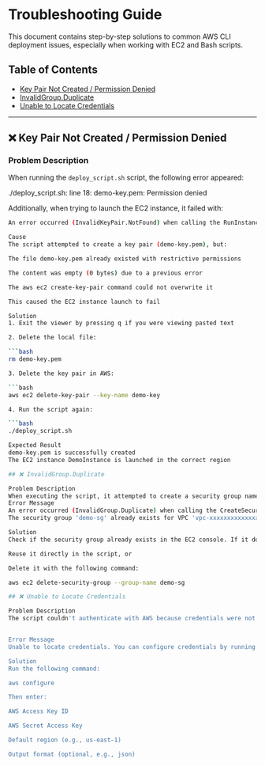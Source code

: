 # Troubleshooting Guide

This document contains step-by-step solutions to common AWS CLI deployment issues, especially when working with EC2 and Bash scripts.

## Table of Contents

- [Key Pair Not Created / Permission Denied](#️-key-pair-not-created--permission-denied)
- [InvalidGroup.Duplicate](#️-invalidgroupduplicate)
- [Unable to Locate Credentials](#️-unable-to-locate-credentials)

---

## ❌ Key Pair Not Created / Permission Denied

### Problem Description

When running the `deploy_script.sh` script, the following error appeared:

./deploy_script.sh: line 18: demo-key.pem: Permission denied

Additionally, when trying to launch the EC2 instance, it failed with:

```bash
An error occurred (InvalidKeyPair.NotFound) when calling the RunInstances operation: The key pair 'demo-key' does not exist

Cause
The script attempted to create a key pair (demo-key.pem), but:

The file demo-key.pem already existed with restrictive permissions

The content was empty (0 bytes) due to a previous error

The aws ec2 create-key-pair command could not overwrite it

This caused the EC2 instance launch to fail

Solution
1. Exit the viewer by pressing q if you were viewing pasted text

2. Delete the local file:

```bash
rm demo-key.pem

3. Delete the key pair in AWS:

```bash
aws ec2 delete-key-pair --key-name demo-key

4. Run the script again:

```bash
./deploy_script.sh

Expected Result
demo-key.pem is successfully created
The EC2 instance DemoInstance is launched in the correct region

## ❌ InvalidGroup.Duplicate

Problem Description
When executing the script, it attempted to create a security group named demo-sg, but it already existed in the VPC.
Error Message
An error occurred (InvalidGroup.Duplicate) when calling the CreateSecurityGroup operation:  
The security group 'demo-sg' already exists for VPC 'vpc-xxxxxxxxxxxxxxxxx'

Solution
Check if the security group already exists in the EC2 console. If it does, you can either:

Reuse it directly in the script, or

Delete it with the following command:

aws ec2 delete-security-group --group-name demo-sg

## ❌ Unable to Locate Credentials

Problem Description
The script couldn't authenticate with AWS because credentials were not configured.


Error Message
Unable to locate credentials. You can configure credentials by running "aws configure".

Solution
Run the following command:

aws configure

Then enter:

AWS Access Key ID

AWS Secret Access Key

Default region (e.g., us-east-1)

Output format (optional, e.g., json)



